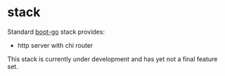# stack
Standard [boot-go](https://github.com/boot-go/boot) stack provides:

- http server with chi router

This stack is currently under development and has yet not a final feature set.
